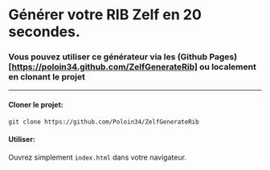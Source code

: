# Générer votre RIB Zelf en 20 secondes.

### Vous pouvez utiliser ce générateur via les (Github Pages)[https://poloin34.github.com/ZelfGenerateRib] ou localement en clonant le projet

---
#### Cloner le projet:
`git clone https://github.com/Poloin34/ZelfGenerateRib`

#### Utiliser:
Ouvrez simplement `index.html` dans votre navigateur.

